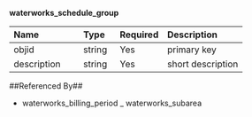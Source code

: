 <style>
.table1 th:first-child  {
	width: 110px;
}
.table1 th:nth-of-type(2)  {
	width: 50px;
}
.table1 td {
	vertical-align: top;
}
.table1 {
	font-size: 12px;
}
</style>

__waterworks_schedule_group__

<div class="table1">

|Name  	|Type	|Required |Description 						|
|:---   |:---   |---      |:---|
| objid | string | Yes | primary key | 
| description | string | Yes | short description | 

</div>

##Referenced By##
- waterworks_billing_period
_ waterworks_subarea